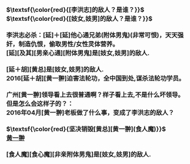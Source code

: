 <h3>
<br>$\textsf{\color{red}{[李洪志]的敌人？是谁？}}$
<br>$\textsf{\color{red}{[妓女,妓男]的敌人？是谁？}}$
<br>
<br>李洪志必杀：[延]＋[延]他心通兄弟(附体男鬼)(非常可恨)，天天强奸，制造仇恨，偷取男性/女性灵体营养。
<br>[延][及其][男亲心通][附体男鬼]是[妓女,妓男]的敌人.
<br>
<br>[延＋胡][黄总]是[妓女,妓男]的敌人.
<br>2016[延＋胡][黄一翀]迫害法轮功，全中国到处,谋杀法轮功学员。
<br>
<br>广州[黄一翀]领导看上去很普通啊？样子看上去,不是什么坏领导。
<br>但是怎么会这样子的？：
<br>2016年04月[黄一翀]老板做了什么事，变成了李洪志的敌人？
<br>
<br>$\textsf{\color{red}{坚决销毁[黄总][黄一翀](食人魔)}}$
<br><a href="https://baike.baidu.com/item/黄一翀/4917285" target=_blank>黄一翀</a>
<br>
<br>[食人魔][食心魔][非亲附体男鬼]是[妓女,妓男]的敌人.
<br>
</h3>
